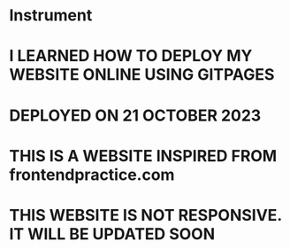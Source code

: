 # Instrument
# I LEARNED HOW TO DEPLOY MY WEBSITE ONLINE USING GITPAGES
# DEPLOYED ON 21 OCTOBER 2023
# THIS IS A WEBSITE INSPIRED FROM frontendpractice.com
# THIS WEBSITE IS NOT RESPONSIVE. IT WILL BE UPDATED SOON
